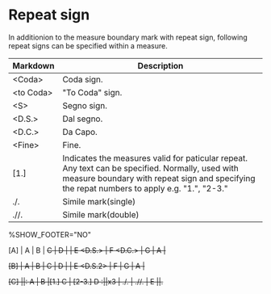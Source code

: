 # Repeat sign

In additionion to the measure boundary mark with repeat sign, following repeat signs can be specified within a measure.

| Markdown         | Description  |
| ------------- | -----|
| <Coda\>      | Coda sign.  |
| <to Coda\>   | "To Coda" sign.  |
| <S\>         | Segno sign. |
| <D.S.\>      | Dal segno. |
| <D.C.\>      | Da Capo. |
| <Fine\>      | Fine. |
| [1.]          | Indicates the measures valid for paticular repeat. Any text can be specified. Normally, used with measure boundary with repeat sign and specifying the repat numbers to apply e.g. "1.", "2-3."  |
| ./.           | Simile mark(single) |
| .//.          | Simile mark(double) |

<!-- fumen:start -->
%SHOW_FOOTER="NO"

[A]
| A | B | <S> C | D <to Coda> |
| E <D.S.> | F <D.C.> | <Coda> G | A |

[B]
| A | B | <S2> C | D <to Coda2> |
| E <D.S.2> | F | <Coda2> G | A |

[C]
||: A | B |[1.] C | [2-3.] D :||x3
| ./. | .//. | E <Fine> ||.
<!-- fumen:end -->


